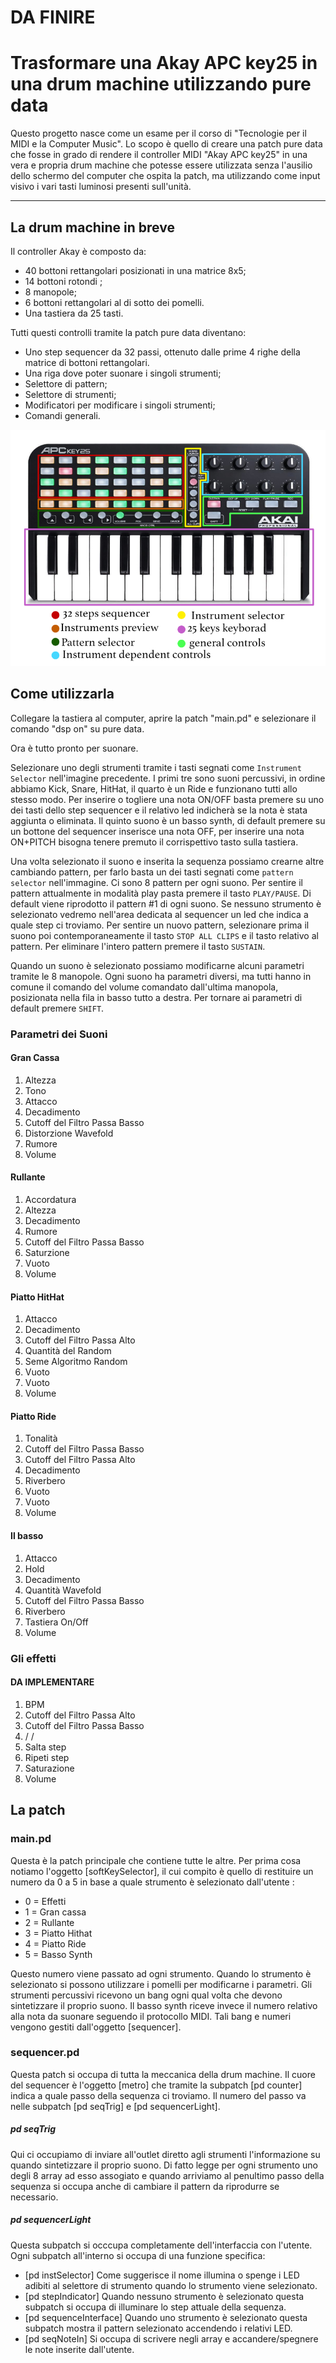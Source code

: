 # DA FINIRE
# Trasformare una Akay APC key25 in una drum machine utilizzando pure data

Questo progetto nasce come un esame per il corso di "Tecnologie per il MIDI e la Computer Music". 
Lo scopo è quello di creare una patch pure data che fosse in grado di rendere il controller MIDI "Akay APC key25" in una vera e propria drum machine che potesse essere utilizzata senza l'ausilio dello schermo del computer che ospita la patch, ma utilizzando come input visivo i vari tasti luminosi presenti sull'unità.

---

## La drum machine in breve
Il controller Akay è composto da:

* 40 bottoni rettangolari posizionati in una matrice 8x5;
* 14 bottoni rotondi ;
* 8 manopole;
* 6 bottoni rettangolari al di sotto dei pomelli.
* Una tastiera da 25 tasti.

Tutti questi controlli tramite la patch pure data diventano:

* Uno step sequencer da 32 passi, ottenuto dalle prime 4 righe della matrice di bottoni rettangolari.
* Una riga dove poter suonare i singoli strumenti;
* Selettore di pattern;
* Selettore di strumenti;
* Modificatori per modificare i singoli strumenti;
* Comandi generali.

![](img/ApcKey25Label.jpg) 

## Come utilizzarla
Collegare la tastiera al computer, aprire la patch "main.pd" e selezionare il comando "dsp on" su pure data.

Ora è tutto pronto per suonare.

Selezionare uno degli strumenti tramite i tasti segnati come `Instrument Selector` nell'imagine precedente. 
I primi tre sono suoni percussivi, in ordine abbiamo Kick, Snare, HitHat, il quarto è un Ride e funzionano tutti allo stesso modo. Per inserire o togliere una nota ON/OFF basta premere su uno dei tasti dello step sequencer e il relativo led indicherà se la nota è stata aggiunta o eliminata.
Il quinto suono è un basso synth, di default premere su un bottone del sequencer inserisce una nota OFF, per inserire una nota ON+PITCH bisogna tenere premuto il corrispettivo tasto sulla tastiera.

Una volta selezionato il suono e inserita la sequenza possiamo crearne altre cambiando pattern, per farlo basta un dei tasti segnati come `pattern selector` nell'immagine. 
Ci sono 8 pattern per ogni suono.
Per sentire il pattern attualmente in modalità play pasta premere il tasto `PLAY/PAUSE`. Di default viene riprodotto il pattern #1 di ogni suono.
Se nessuno strumento è selezionato vedremo nell'area dedicata al sequencer un led che indica a quale step ci troviamo.
Per sentire un nuovo pattern, selezionare prima il suono poi contemporaneamente il tasto `STOP ALL CLIPS` e il tasto relativo al pattern.
Per eliminare l'intero pattern premere il tasto `SUSTAIN`.

Quando un suono è selezionato possiamo modificarne alcuni parametri tramite le 8 manopole. 
Ogni suono ha parametri diversi, ma tutti hanno in comune il comando del volume comandato dall'ultima manopola, posizionata nella fila in basso tutto a destra.
Per tornare ai parametri di default premere `SHIFT`.

### Parametri dei Suoni

#### Gran Cassa

1. Altezza
2. Tono
3. Attacco
4. Decadimento
5. Cutoff del Filtro Passa Basso
6. Distorzione Wavefold
7. Rumore
8. Volume


#### Rullante

1. Accordatura
2. Altezza
3. Decadimento
4. Rumore
5. Cutoff del Filtro Passa Basso
6. Saturzione
7. Vuoto
8. Volume


#### Piatto HitHat

1. Attacco
2. Decadimento
3. Cutoff del Filtro Passa Alto
4. Quantità del Random
5. Seme Algoritmo Random
6. Vuoto
7. Vuoto
8. Volume

#### Piatto Ride

1. Tonalità
2. Cutoff del Filtro Passa Basso
3. Cutoff del Filtro Passa Alto
4. Decadimento
5. Riverbero
6. Vuoto
7. Vuoto
8. Volume

#### Il basso

1. Attacco
2. Hold
3. Decadimento
4. Quantità Wavefold
5. Cutoff del Filtro Passa Basso
6. Riverbero
7. Tastiera On/Off
8. Volume


### Gli effetti

#### DA IMPLEMENTARE

1. BPM
2. Cutoff del Filtro Passa Alto
3. Cutoff del Filtro Passa Basso
4. /  / 
5. Salta step 
6. Ripeti step
7. Saturazione
8. Volume


## La patch

### main.pd
Questa è la patch principale che contiene tutte le altre.
Per prima cosa notiamo l'oggetto [softKeySelector], il cui compito è quello di restituire un numero da 0 a 5 in base a quale strumento è selezionato dall'utente :
 
 * 0 = Effetti
 * 1 = Gran cassa
 * 2 = Rullante
 * 3 = Piatto Hithat
 * 4 = Piatto Ride
 * 5 = Basso Synth

Questo numero viene passato ad ogni strumento. Quando lo strumento è selezionato si possono utilizzare i pomelli per modificarne i parametri.
Gli strumenti percussivi ricevono un bang ogni qual volta che devono sintetizzare il proprio suono. 
Il basso synth riceve invece il numero relativo alla nota da suonare seguendo il protocollo MIDI.
Tali bang e numeri vengono gestiti dall'oggetto [sequencer].

### sequencer.pd

Questa patch si occupa di tutta la meccanica della drum machine.
Il cuore del sequencer è l'oggetto [metro] che tramite la subpatch [pd counter] indica a quale passo della sequenza ci troviamo. 
Il numero del passo va nelle subpatch [pd seqTrig] e [pd sequencerLight].

##### pd seqTrig
Qui ci occupiamo di inviare all'outlet diretto agli strumenti l'informazione su quando sintetizzare il proprio suono. 
Di fatto legge per ogni strumento uno degli 8 array ad esso assogiato e quando arriviamo al penultimo passo della sequenza si occupa anche di cambiare il pattern da riprodurre se necessario.

##### pd sequencerLight
Questa subpatch si occcupa completamente dell'interfaccia con l'utente.
Ogni subpatch all'interno si occupa di una funzione specifica:

* [pd instSelector]
Come suggerisce il nome illumina o spenge i LED adibiti al selettore di strumento quando lo strumento viene selezionato.
* [pd stepIndicator]
Quando nessuno strumento è selezionato questa subpatch si occupa di illuminare lo step attuale della sequenza.
* [pd sequenceInterface]
Quando uno strumento è selezionato questa subpatch mostra il pattern selezionato accendendo i relativi LED. 
* [pd seqNoteIn] 
Si occupa di scrivere negli array e accandere/spegnere le note inserite dall'utente.